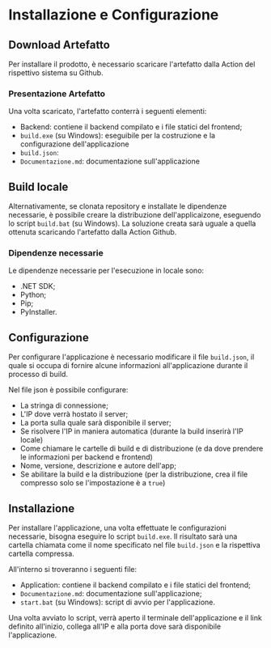 # Installazione e Configurazione

## Download Artefatto
Per installare il prodotto, è necessario scaricare l'artefatto dalla Action del rispettivo sistema su Github.

### Presentazione Artefatto
Una volta scaricato, l'artefatto conterrà i seguenti elementi:
- Backend: contiene il backend compilato e i file statici del frontend;
- `build.exe` (su Windows): eseguibile per la costruzione e la configurazione dell'applicazione
- `build.json`: 
- `Documentazione.md`: documentazione sull'applicazione


## Build locale
Alternativamente, se clonata repository e installate le dipendenze necessarie, è possibile creare la distribuzione dell'applicaizone, eseguendo lo script `build.bat` (su Windows).
La soluzione creata sarà uguale a quella ottenuta scaricando l'artefatto dalla Action Github.

### Dipendenze necessarie
Le dipendenze necessarie per l'esecuzione in locale sono:
- .NET SDK;
- Python;
- Pip;
- PyInstaller.

## Configurazione
Per configurare l'applicazione è necessario modificare il file `build.json`, il quale si occupa di fornire alcune informazioni all'applicazione durante il processo di build. 

Nel file json è possibile configurare:
- La stringa di connessione;
- L'IP dove verrà hostato il server;
- La porta sulla quale sarà disponibile il server;
- Se risolvere l'IP in maniera automatica (durante la build inserirà l'IP locale)
- Come chiamare le cartelle di build e di distribuzione (e da dove prendere le informazioni per backend e frontend)
- Nome, versione, descrizione e autore dell'app;
- Se abilitare la build e la distribuzione (per la distribuzione, crea il file compresso solo se l'impostazione è a `true`)

## Installazione
Per installare l'applicazione, una volta effettuate le configurazioni necessarie, bisogna eseguire lo script `build.exe`. 
Il risultato sarà una cartella chiamata come il nome specificato nel file `build.json` e la rispettiva cartella compressa.

All'interno si troveranno i seguenti file:
- Application: contiene il backend compilato e i file statici del frontend;
- `Documentazione.md`: documentazione sull'applicazione;
- `start.bat` (su Windows): script di avvio per l'applicazione.

Una volta avviato lo script, verrà aperto il terminale dell'applicazione e il link definito all'inizio, collega all'IP e alla porta dove sarà disponibile l'applicazione.
